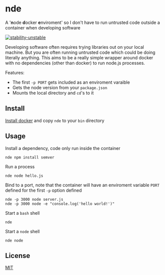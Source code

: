 # nde
A '**n**ode **d**ocker **e**nviroment' so I don't have to run untrusted code outside a container when developing software

[![stability-unstable](https://img.shields.io/badge/stability-unstable-yellow.svg)][stability]

[stability]:   https://github.com/orangemug/stability-badges#unstable


Developing software often requires trying libraries out on your local machine. But you are often running untrusted code which could be doing literally anything. This aims to be a really simple wrapper around docker with no dependencies (other than docker) to run node.js processes.

Features:

 - The first `-p PORT` gets included as an enviroment varaible
 - Gets the node version from your `package.json`
 - Mounts the local directory and `cd`'s to it


## Install
[Install docker](https://www.docker.com/) and copy `nde` to your `bin` directory


## Usage
Install a dependency, code only run inside the container

```
nde npm install semver
```

Run a process

```
nde node hello.js
```

Bind to a port, note that the container will have an enviroment variable `PORT` defined for the first `-p` option defined

```
nde -p 3000 node server.js
nde -p 3000 node -e "console.log('hello world!')"
```

Start a `bash` shell

```
nde
```

Start a `node` shell

```
nde node
```


## License
[MIT](LICENSE)
